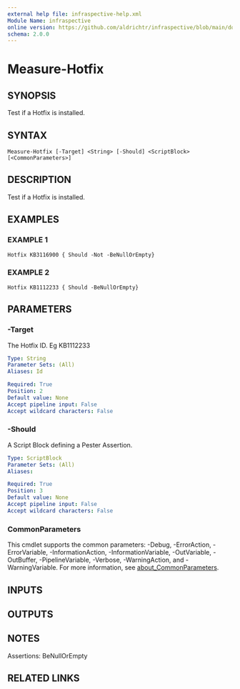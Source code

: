```yaml
---
external help file: infraspective-help.xml
Module Name: infraspective
online version: https://github.com/aldrichtr/infraspective/blob/main/docs/help/Measure-Hotfix.md
schema: 2.0.0
---
```


# Measure-Hotfix

## SYNOPSIS
Test if a Hotfix is installed.

## SYNTAX

```
Measure-Hotfix [-Target] <String> [-Should] <ScriptBlock> [<CommonParameters>]
```

## DESCRIPTION
Test if a Hotfix is installed.

## EXAMPLES

### EXAMPLE 1
```
Hotfix KB3116900 { Should -Not -BeNullOrEmpty}
```

### EXAMPLE 2
```
Hotfix KB1112233 { Should -BeNullOrEmpty}
```

## PARAMETERS

### -Target
The Hotfix ID.
Eg KB1112233

```yaml
Type: String
Parameter Sets: (All)
Aliases: Id

Required: True
Position: 2
Default value: None
Accept pipeline input: False
Accept wildcard characters: False
```

### -Should
A Script Block defining a Pester Assertion.

```yaml
Type: ScriptBlock
Parameter Sets: (All)
Aliases:

Required: True
Position: 3
Default value: None
Accept pipeline input: False
Accept wildcard characters: False
```

### CommonParameters
This cmdlet supports the common parameters: -Debug, -ErrorAction, -ErrorVariable, -InformationAction, -InformationVariable, -OutVariable, -OutBuffer, -PipelineVariable, -Verbose, -WarningAction, and -WarningVariable. For more information, see [about_CommonParameters](http://go.microsoft.com/fwlink/?LinkID=113216).

## INPUTS

## OUTPUTS

## NOTES
Assertions: BeNullOrEmpty

## RELATED LINKS
